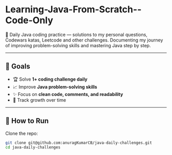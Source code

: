 # Learning-Java-From-Scratch--Code-Only
🚀 Daily Java coding practice — solutions to my personal questions, Codewars katas, Leetcode and other challenges. Documenting my journey of improving problem-solving skills and mastering Java step by step.


---

## 🚀 Goals

- 🏆 Solve **1+ coding challenge daily**  
- 📈 Improve **Java problem-solving skills**  
- ✨ Focus on **clean code, comments, and readability**  
- 🔄 Track growth over time  

---

## 🔨 How to Run

Clone the repo:

```bash
git clone git@github.com:anuragKumarCB/java-daily-challenges.git
cd java-daily-challenges
